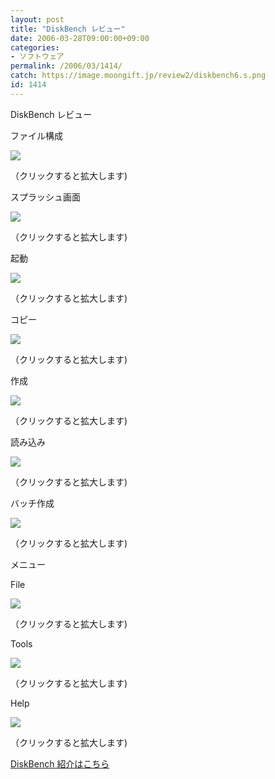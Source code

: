 ```yaml
---
layout: post
title: "DiskBench レビュー"
date: 2006-03-28T09:00:00+09:00
categories:
- ソフトウェア
permalink: /2006/03/1414/
catch: https://image.moongift.jp/review2/diskbench6.s.png
id: 1414
---
```

DiskBench レビュー  
<!--more-->

ファイル構成

  

[![](https://image.moongift.jp/review2/diskbench1.s.png)](https://image.moongift.jp/review2/diskbench1.png)  
  
（クリックすると拡大します)

  

スプラッシュ画面

  

[![](https://image.moongift.jp/review2/diskbench2.s.png)](https://image.moongift.jp/review2/diskbench2.png)  
  
（クリックすると拡大します)

  

起動

  

[![](https://image.moongift.jp/review2/diskbench3.s.png)](https://image.moongift.jp/review2/diskbench3.png)  
  
（クリックすると拡大します)

  

コピー

  

[![](https://image.moongift.jp/review2/diskbench4.s.png)](https://image.moongift.jp/review2/diskbench4.png)  
  
（クリックすると拡大します)

  

作成

  

[![](https://image.moongift.jp/review2/diskbench5.s.png)](https://image.moongift.jp/review2/diskbench5.png)  
  
（クリックすると拡大します)

  

読み込み

  

[![](https://image.moongift.jp/review2/diskbench6.s.png)](https://image.moongift.jp/review2/diskbench6.png)  
  
（クリックすると拡大します)

  

バッチ作成

  

[![](https://image.moongift.jp/review2/diskbench7.s.png)](https://image.moongift.jp/review2/diskbench7.png)  
  
（クリックすると拡大します)

  

メニュー

  

File

  

[![](https://image.moongift.jp/review2/diskbench8.s.png)](https://image.moongift.jp/review2/diskbench8.png)  
  
（クリックすると拡大します)

  

Tools

  

[![](https://image.moongift.jp/review2/diskbench9.s.png)](https://image.moongift.jp/review2/diskbench9.png)  
  
（クリックすると拡大します)

  

Help

  

[![](https://image.moongift.jp/review2/diskbench10.s.png)](https://image.moongift.jp/review2/diskbench10.png)  
  
（クリックすると拡大します)

  

[DiskBench 紹介はこちら](http://fw.moongift.jp/intro/i-1411.html)

